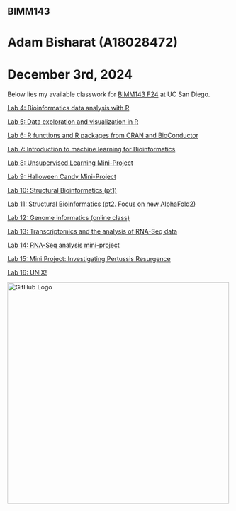 ## BIMM143

# Adam Bisharat (A18028472)

# December 3rd, 2024


Below lies my available classwork for [BIMM143 F24](https://bioboot.github.io/bimm143_F24/schedule/) at UC San Diego.


[Lab 4: Bioinformatics data analysis with R](https://github.com/Adambish67/BIMM143_Github/tree/main/Lab%204%20Optional%20Extra%20Credit)

[Lab 5: Data exploration and visualization in R](https://github.com/Adambish67/BIMM143_Github/tree/main/Class05)

[Lab 6: R functions and R packages from CRAN and BioConductor](https://github.com/Adambish67/BIMM143_Github/tree/main/Class%2006)

[Lab 7: Introduction to machine learning for Bioinformatics](https://github.com/Adambish67/BIMM143_Github/tree/main/Class07)

[Lab 8: Unsupervised Learning Mini-Project](https://github.com/Adambish67/BIMM143_Github/tree/main/Class08)

[Lab 9: Halloween Candy Mini-Project](https://github.com/Adambish67/BIMM143_Github/tree/main/Lab09)

[Lab 10: Structural Bioinformatics (pt1)](https://github.com/Adambish67/BIMM143_Github/tree/main/Class10%20(Halloweeen))

[Lab 11: Structural Bioinformatics (pt2. Focus on new AlphaFold2)](https://github.com/Adambish67/BIMM143_Github/tree/main/Class11)

[Lab 12: Genome informatics (online class)](https://github.com/Adambish67/BIMM143_Github/tree/main/Class%2012)

[Lab 13: Transcriptomics and the analysis of RNA-Seq data](https://github.com/Adambish67/BIMM143_Github/tree/main/Lab13)

[Lab 14: RNA-Seq analysis mini-project](https://github.com/Adambish67/BIMM143_Github/tree/main/Lab%2014)

[Lab 15: Mini Project: Investigating Pertussis Resurgence](https://github.com/Adambish67/BIMM143_Github/tree/main/Lab%2015)

[Lab 16: UNIX!](https://github.com/Adambish67/BIMM143_Github/tree/main/Lab%2016%202)



<img src="https://external-content.duckduckgo.com/iu/?u=https%3A%2F%2Fcdn.dribbble.com%2Fusers%2F795597%2Fscreenshots%2F3443932%2Fcomp-2.gif&f=1&nofb=1&ipt=349a313e80b192d79c0c29145d77fb613f03a5cb9478f77778026399bd79b90c&ipo=images" alt="GitHub Logo" width="500">